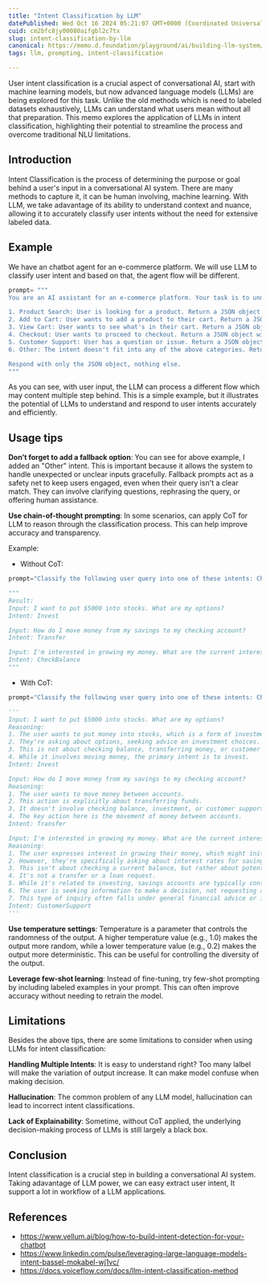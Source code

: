 ```yaml
---
title: "Intent Classification by LLM"
datePublished: Wed Oct 16 2024 05:21:07 GMT+0000 (Coordinated Universal Time)
cuid: cm2bfc8jy00080aifgbl2c7tx
slug: intent-classification-by-llm
canonical: https://memo.d.foundation/playground/ai/building-llm-system/intent-classification-by-llm.md
tags: llm, prompting, intent-classification

---
```


User intent classification is a crucial aspect of conversational AI, start with machine learning models, but now advanced language models (LLMs) are being explored for this task. Unlike the old methods which is need to labeled datasets exhaustively, LLMs can understand what users mean without all that preparation. This memo explores the application of LLMs in intent classification, highlighting their potential to streamline the process and overcome traditional NLU limitations.

## Introduction

Intent Classification is the process of determining the purpose or goal behind a user's input in a conversational AI system. There are many methods to capture it, it can be human involving, machine learning. With LLM, we take adavantage of its ability to understand context and nuance, allowing it to accurately classify user intents without the need for extensive labeled data.

## Example

We have an chatbot agent for an e-commerce platform. We will use LLM to classify user intent and based on that, the agent flow will be different.

```python
prompt= """
You are an AI assistant for an e-commerce platform. Your task is to understand the user's intent and respond accordingly. The possible intents are:

1. Product Search: User is looking for a product. Return a JSON object with "intent": "product_search" and "keywords": [list of search terms].
2. Add to Cart: User wants to add a product to their cart. Return a JSON object with "intent": "add_to_cart" and "product_name": "name of the product".
3. View Cart: User wants to see what's in their cart. Return a JSON object with "intent": "view_cart".
4. Checkout: User wants to proceed to checkout. Return a JSON object with "intent": "checkout".
5. Customer Support: User has a question or issue. Return a JSON object with "intent": "customer_support" and "issue": "brief description of the issue".
6. Other: The intent doesn't fit into any of the above categories. Return a JSON object with "intent": "other" and "message": "user's message".

Respond with only the JSON object, nothing else.
"""
```

As you can see, with user input, the LLM can process a different flow which may content multiple step behind. This is a simple example, but it illustrates the potential of LLMs to understand and respond to user intents accurately and efficiently.

## Usage tips

**Don’t forget to add a fallback option**: You can see for above example, I added an "Other" intent. This is important because it allows the system to handle unexpected or unclear inputs gracefully. Fallback prompts act as a safety net to keep users engaged, even when their query isn't a clear match. They can involve clarifying questions, rephrasing the query, or offering human assistance.

**Use chain-of-thought prompting**: In some scenarios, can apply CoT for LLM to reason through the classification process. This can help improve accuracy and transparency.

Example:

- Without CoT:

```python
prompt="Classify the following user query into one of these intents: CheckBalance, Transfer, CustomerSupport, Loan, Invest"

"""
Result:
Input: I want to put $5000 into stocks. What are my options?
Intent: Invest

Input: How do I move money from my savings to my checking account?
Intent: Transfer

Input: I'm interested in growing my money. What are the current interest rates for savings accounts?
Intent: CheckBalance
"""
```

- With CoT:

```python
prompt="Classify the following user query into one of these intents: CheckBalance, Transfer, CustomerSupport, Loan, Invest. Explain your reasoning before giving the final classification."

'''
Input: I want to put $5000 into stocks. What are my options?
Reasoning:
1. The user wants to put money into stocks, which is a form of investment.
2. They're asking about options, seeking advice on investment choices.
3. This is not about checking balance, transferring money, or customer support.
4. While it involves moving money, the primary intent is to invest.
Intent: Invest

Input: How do I move money from my savings to my checking account?
Reasoning:
1. The user wants to move money between accounts.
2. This action is explicitly about transferring funds.
3. It doesn't involve checking balance, investment, or customer support.
4. The key action here is the movement of money between accounts.
Intent: Transfer

Input: I'm interested in growing my money. What are the current interest rates for savings accounts?
Reasoning:
1. The user expresses interest in growing their money, which might initially suggest Invest.
2. However, they're specifically asking about interest rates for savings accounts.
3. This isn't about checking a current balance, but rather about potential future growth.
4. It's not a transfer or a loan request.
5. While it's related to investing, savings accounts are typically considered separately from investment products.
6. The user is seeking information to make a decision, not requesting a specific action.
7. This type of inquiry often falls under general financial advice or information.
Intent: CustomerSupport
'''
```

**Use temperature settings**: Temperature is a parameter that controls the randomness of the output. A higher temperature value (e.g., 1.0) makes the output more random, while a lower temperature value (e.g., 0.2) makes the output more deterministic. This can be useful for controlling the diversity of the output.

**Leverage few-shot learning**: Instead of fine-tuning, try few-shot prompting by including labeled examples in your prompt. This can often improve accuracy without needing to retrain the model.

## Limitations

Besides the above tips, there are some limitations to consider when using LLMs for intent classification:

**Handling Multiple Intents**: It is easy to understand right? Too many lalbel will make the variation of output increase. It can make model confuse when making decision.

**Hallucination**: The common problem of any LLM model, hallucination can lead to incorrect intent classifications.

**Lack of Explainability**: Sometime, without CoT applied, the underlying decision-making process of LLMs is still largely a black box.

## Conclusion

Intent classification is a crucial step in building a conversational AI system. Taking adavantage of LLM power, we can easy extract user intent, It support a lot in workflow of a LLM applications.

## References

- https://www.vellum.ai/blog/how-to-build-intent-detection-for-your-chatbot
- https://www.linkedin.com/pulse/leveraging-large-language-models-intent-bassel-mokabel-wj1vc/
- https://docs.voiceflow.com/docs/llm-intent-classification-method
